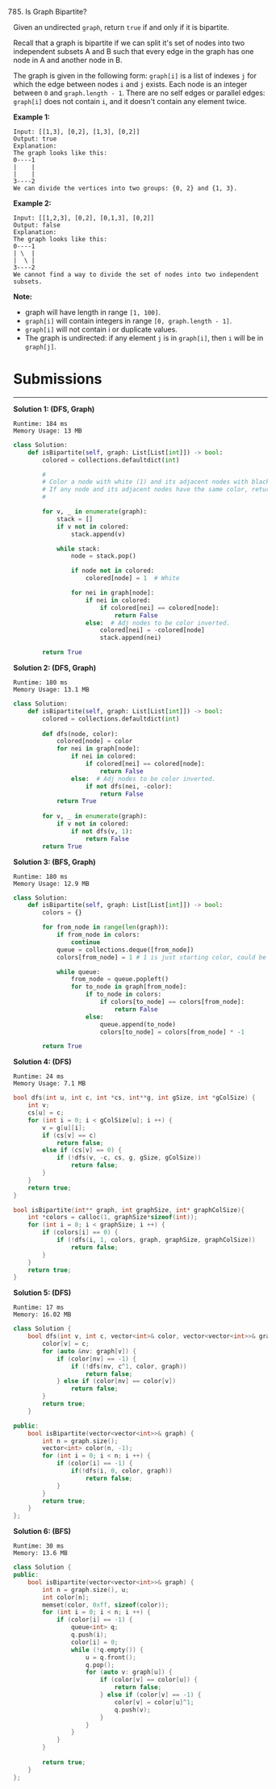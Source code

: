 785. Is Graph Bipartite?

Given an undirected `graph`, return `true` if and only if it is bipartite.

Recall that a graph is bipartite if we can split it's set of nodes into two independent subsets A and B such that every edge in the graph has one node in A and another node in B.

The graph is given in the following form: `graph[i]` is a list of indexes `j` for which the edge between nodes `i` and `j` exists.  Each node is an integer between `0` and `graph.length - 1`.  There are no self edges or parallel edges: `graph[i]` does not contain `i`, and it doesn't contain any element twice.

**Example 1:**
```
Input: [[1,3], [0,2], [1,3], [0,2]]
Output: true
Explanation: 
The graph looks like this:
0----1
|    |
|    |
3----2
We can divide the vertices into two groups: {0, 2} and {1, 3}.
```

**Example 2:**
```
Input: [[1,2,3], [0,2], [0,1,3], [0,2]]
Output: false
Explanation: 
The graph looks like this:
0----1
| \  |
|  \ |
3----2
We cannot find a way to divide the set of nodes into two independent subsets.
```

**Note:**

* graph will have length in range `[1, 100]`.
* `graph[i]` will contain integers in range `[0, graph.length - 1]`.
* `graph[i]` will not contain i or duplicate values.
* The graph is undirected: if any element `j` is in `graph[i]`, then `i` will be in `graph[j]`.

# Submissions
---
**Solution 1: (DFS, Graph)**
```
Runtime: 184 ms
Memory Usage: 13 MB
```
```python
class Solution:
    def isBipartite(self, graph: List[List[int]]) -> bool:
        colored = collections.defaultdict(int)

        #
        # Color a node with white (1) and its adjacent nodes with black (-1)
        # If any node and its adjacent nodes have the same color, return False
        #

        for v, _ in enumerate(graph):
            stack = []
            if v not in colored:
                stack.append(v)

            while stack:
                node = stack.pop()

                if node not in colored:
                    colored[node] = 1  # White

                for nei in graph[node]:
                    if nei in colored:
                        if colored[nei] == colored[node]:
                            return False
                    else:  # Adj nodes to be color inverted.
                        colored[nei] = -colored[node]  
                        stack.append(nei)

        return True
```

**Solution 2: (DFS, Graph)**
```
Runtime: 180 ms
Memory Usage: 13.1 MB
```
```python
class Solution:
    def isBipartite(self, graph: List[List[int]]) -> bool:
        colored = collections.defaultdict(int)
        
        def dfs(node, color):
            colored[node] = color
            for nei in graph[node]:
                if nei in colored:
                    if colored[nei] == colored[node]:
                        return False
                else:  # Adj nodes to be color inverted.
                    if not dfs(nei, -color):
                        return False
            return True
            
        for v, _ in enumerate(graph):
            if v not in colored:
                if not dfs(v, 1):
                    return False
        return True
```

**Solution 3: (BFS, Graph)**
```
Runtime: 180 ms
Memory Usage: 12.9 MB
```
```python
class Solution:
    def isBipartite(self, graph: List[List[int]]) -> bool:
        colors = {}

        for from_node in range(len(graph)):
            if from_node in colors:
                continue
            queue = collections.deque([from_node])
            colors[from_node] = 1 # 1 is just starting color, could be -1 also

            while queue:
                from_node = queue.popleft()
                for to_node in graph[from_node]:
                    if to_node in colors:
                        if colors[to_node] == colors[from_node]:
                            return False
                    else:
                        queue.append(to_node)
                        colors[to_node] = colors[from_node] * -1

        return True
```

**Solution 4: (DFS)**
```
Runtime: 24 ms
Memory Usage: 7.1 MB
```
```c
bool dfs(int u, int c, int *cs, int**g, int gSize, int *gColSize) {
    int v;
    cs[u] = c;
    for (int i = 0; i < gColSize[u]; i ++) {
        v = g[u][i];
        if (cs[v] == c)
            return false;
        else if (cs[v] == 0) {
            if (!dfs(v, -c, cs, g, gSize, gColSize))
                return false;
        }
    }
    return true;
}

bool isBipartite(int** graph, int graphSize, int* graphColSize){
    int *colors = calloc(1, graphSize*sizeof(int));
    for (int i = 0; i < graphSize; i ++) {
        if (colors[i] == 0) {
            if (!dfs(i, 1, colors, graph, graphSize, graphColSize))
                return false;
        }
    }
    return true;
}
```

**Solution 5: (DFS)**
```
Runtime: 17 ms
Memory: 16.02 MB
```
```c++
class Solution {
    bool dfs(int v, int c, vector<int>& color, vector<vector<int>>& graph) {
        color[v] = c;
        for (auto &nv: graph[v]) {
            if (color[nv] == -1) {
                if (!dfs(nv, c^1, color, graph))
                    return false; 
            } else if (color[nv] == color[v])
                return false;
        }
        return true;
    }

public:
    bool isBipartite(vector<vector<int>>& graph) {
        int n = graph.size();
        vector<int> color(n, -1);
        for (int i = 0; i < n; i ++) {
            if (color[i] == -1) {
                if(!dfs(i, 0, color, graph))
                    return false;
            }
        }
        return true;
    }
};
```

**Solution 6: (BFS)**
```
Runtime: 30 ms
Memory: 13.6 MB
```
```c++
class Solution {
public:
    bool isBipartite(vector<vector<int>>& graph) {
        int n = graph.size(), u;
        int color[n];
        memset(color, 0xff, sizeof(color));
        for (int i = 0; i < n; i ++) {
            if (color[i] == -1) {
                queue<int> q;
                q.push(i);
                color[i] = 0;
                while (!q.empty()) {
                    u = q.front();
                    q.pop();
                    for (auto v: graph[u]) {
                        if (color[v] == color[u]) {
                            return false;
                        } else if (color[v] == -1) {
                            color[v] = color[u]^1;
                            q.push(v);
                        }
                    }
                }
            }
        }
        
        return true;
    }
};
```

